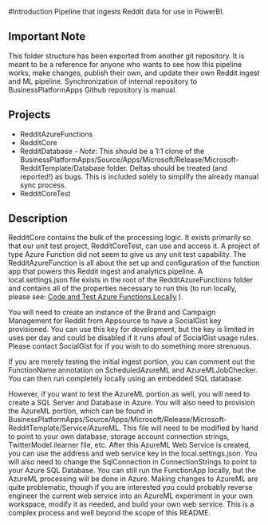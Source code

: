 #Introduction 
Pipeline that ingests Reddit data for use in PowerBI.

## Important Note
This folder structure has been exported from another git repository.  It is meant to be a reference for anyone who wants to see how this pipeline works, make changes, publish their own, and update their own Reddit ingest and ML pipeline.  Synchronization of internal repository to BusinessPlatformApps Github repository is manual.

## Projects
 - RedditAzureFunctions
 - RedditCore
 - RedditDatabase  - *Note*: This should be a 1:1 clone of the BusinessPlatformApps/Source/Apps/Microsoft/Release/Microsoft-RedditTemplate/Database folder.  Deltas should be treated (and reported!) as bugs.  This is included solely to simplify the already manual sync process.
 - RedditCoreTest

## Description
RedditCore contains the bulk of the processing logic.  It exists primarily so that our unit test project, RedditCoreTest, can use and access it.  A project of type Azure Function did not seem to give us any unit test capability.  The RedditAzureFunction is all about the set up and configuration of the function app that powers this Reddit ingest and analytics pipeline.  A local.settings.json file exists in the root of the RedditAzureFunctions folder and contains all of the properties necessary to run this (to run locally, please see: [Code and Test Azure Functions Locally](https://docs.microsoft.com/en-us/azure/azure-functions/functions-run-local) ).  

You will need to create an instance of the Brand and Campaign Management for Reddit from Appsource to have a SocialGist key provisioned.  You can use this key for development, but the key is limited in uses per day and could be disabled if it runs afoul of SocialGist usage rules.  Please contact SocialGist for if you wish to do something more strenuous.

If you are merely testing the initial ingest portion, you can comment out the FunctionName annotation on ScheduledAzureML and AzureMLJobChecker.  You can then run completely locally using an embedded SQL database.

However, if you want to test the AzureML portion as well, you will need to create a SQL Server and Database in Azure.  You will also need to provision the AzureML portion, which can be found in BusinessPlatformApps/Source/Apps/Microsoft/Release/Microsoft-RedditTemplate/Service/AzureML.  This file will need to be modified by hand to point to your own database, storage account connection strings, TwitterModel.ilearner file, etc.  After this AzureML Web Service is created, you can use the address and web service key in the local.settings.json.  You will also need to change the SqlConnection in ConnectionStrings to point to your Azure SQL Database.  You can still run the FunctionApp locally, but the AzureML processing will be done in Azure.  Making changes to AzureML are quite problematic, though if you are interested you could probably reverse engineer the current web service into an AzureML experiment in your own workspace, modify it as needed, and build your own web service.  This is a complex process and well beyond the scope of this README.